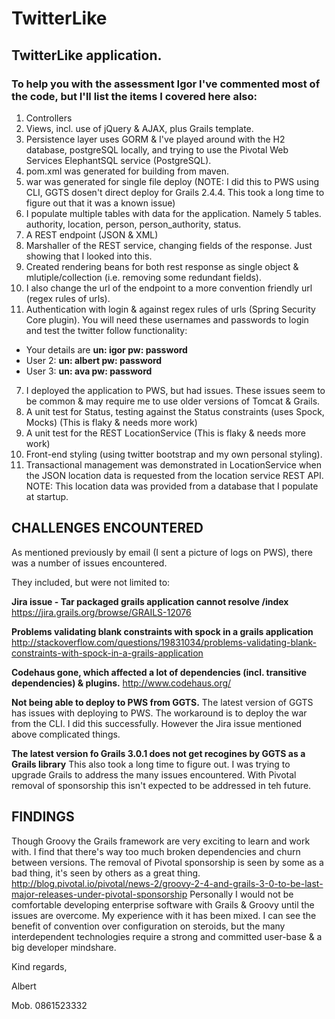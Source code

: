 # TwitterLike
## TwitterLike application.

### To help you with the assessment Igor I've commented most of the code, but I'll list the items I covered here also:

1.  Controllers
2.  Views, incl. use of jQuery & AJAX, plus Grails template.
3.  Persistence layer uses GORM & I've played around with the H2 database, postgreSQL locally, and trying to use the Pivotal Web Services ElephantSQL service (PostgreSQL).
4.  pom.xml was generated for building from maven.
5.  war was generated for single file deploy (NOTE: I did this to PWS using CLI, GGTS dosen't direct deploy for Grails 2.4.4. This took a long time to figure out that it was a known issue)
5.  I populate multiple tables with data for the application. Namely 5 tables. authority, location, person, person_authority, status.
4.  A REST endpoint (JSON & XML)
5.  Marshaller of the REST service, changing fields of the response. Just showing that I looked into this.
6.  Created rendering beans for both rest response as single object & mlutiple/collection (i.e. removing some redundant fields).
6.  I also change the url of the endpoint to a more convention friendly url (regex rules of urls).
6.  Authentication with login & against regex rules of urls (Spring Security Core plugin). You will need these usernames and passwords to login and test the twitter follow functionality:
  - Your details are  **un: igor pw: password**
  - User 2: **un: albert pw: password**
  - User 3: **un: ava pw: password**
7.  I deployed the application to PWS, but had issues. These issues seem to be common & may require me to use older versions of Tomcat & Grails.
8.  A unit test for Status, testing against the Status constraints (uses Spock, Mocks) (This is flaky & needs more work)
9.  A unit test for the REST LocationService (This is flaky & needs more work)
10.  Front-end styling (using twitter bootstrap and my own personal styling).
13.  Transactional management was demonstrated in LocationService when the JSON location data is requested from the location service REST API. NOTE: This location data was provided from a database that I populate at startup.

## CHALLENGES ENCOUNTERED

As mentioned previously by email (I sent a picture of logs on PWS), there was a number of issues encountered.

They included, but were not limited to:

**Jira issue - Tar packaged grails application cannot resolve /index**
https://jira.grails.org/browse/GRAILS-12076

**Problems validating blank constraints with spock in a grails application**
http://stackoverflow.com/questions/19831034/problems-validating-blank-constraints-with-spock-in-a-grails-application

**Codehaus gone, which affected a lot of dependencies (incl. transitive dependencies) & plugins.**
http://www.codehaus.org/

**Not being able to deploy to PWS from GGTS.**
The latest version of GGTS has issues with deploying to PWS. The workaround is to deploy the war from the CLI.
I did this successfully. However the Jira issue mentioned above complicated things.

**The latest version fo Grails 3.0.1 does not get recogines by GGTS as a Grails library**
This also took a long time to figure out. I was trying to upgrade Grails to address the many issues encountered.
With Pivotal removal of sponsorship this isn't expected to be addressed in teh future. 

## FINDINGS
Though Groovy the Grails framework are very exciting to learn and work with. I find that there's way too much broken dependencies and churn between versions. The removal of Pivotal sponsorship is seen by some as a bad thing, it's seen by others as a great thing. http://blog.pivotal.io/pivotal/news-2/groovy-2-4-and-grails-3-0-to-be-last-major-releases-under-pivotal-sponsorship
Personally I would not be comfortable developing enterprise software with Grails & Groovy until the issues are overcome.
My experience with it has been mixed. I can see the benefit of convention over configuration on steroids, but the many interdependent technologies require a strong and committed user-base & a big developer mindshare.

Kind regards,

Albert

Mob. 0861523332
